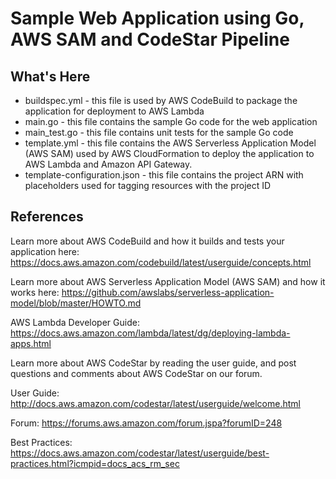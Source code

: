 Sample Web Application using Go, AWS SAM and CodeStar Pipeline
==============================================================


What's Here
-----------

* buildspec.yml - this file is used by AWS CodeBuild to package the 
  application for deployment to AWS Lambda
* main.go - this file contains the sample Go code for the web application
* main_test.go - this file contains unit tests for the sample Go code
* template.yml - this file contains the AWS Serverless Application Model (AWS SAM) used
  by AWS CloudFormation to deploy the application to AWS Lambda and Amazon API
  Gateway.
* template-configuration.json - this file contains the project ARN with placeholders used for tagging resources with the project ID  


References
----------

Learn more about AWS CodeBuild and how it builds and tests your application here:
https://docs.aws.amazon.com/codebuild/latest/userguide/concepts.html

Learn more about AWS Serverless Application Model (AWS SAM) and how it works here:
https://github.com/awslabs/serverless-application-model/blob/master/HOWTO.md

AWS Lambda Developer Guide:
https://docs.aws.amazon.com/lambda/latest/dg/deploying-lambda-apps.html

Learn more about AWS CodeStar by reading the user guide, and post questions and
comments about AWS CodeStar on our forum.

User Guide: http://docs.aws.amazon.com/codestar/latest/userguide/welcome.html

Forum: https://forums.aws.amazon.com/forum.jspa?forumID=248

Best Practices: https://docs.aws.amazon.com/codestar/latest/userguide/best-practices.html?icmpid=docs_acs_rm_sec

